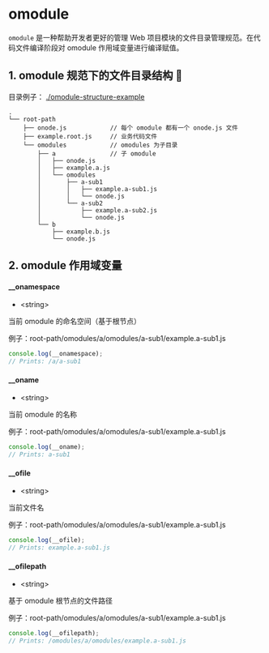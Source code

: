 # omodule
`omodule` 是一种帮助开发者更好的管理 Web 项目模块的文件目录管理规范。在代码文件编译阶段对 omodule 作用域变量进行编译赋值。

## 1. omodule 规范下的文件目录结构 🌲
目录例子： [./omodule-structure-example](./omodule-structure-example)
```
.  
└── root-path
    ├── onode.js            // 每个 omodule 都有一个 onode.js 文件
    ├── example.root.js     // 业务代码文件
    └── omodules            // omodules 为子目录
        ├── a               // 子 omodule
        │   ├── onode.js
        │   ├── example.a.js
        │   └── omodules
        │       ├── a-sub1
        │       │   ├── example.a-sub1.js
        │       │   └── onode.js
        │       └── a-sub2
        │           ├── example.a-sub2.js
        │           └── onode.js
        └── b
            ├── example.b.js
            └── onode.js

```
## 2. omodule 作用域变量

#### __onamespace
- &lt;string&gt;

当前 omodule 的命名空间（基于根节点）  

例子：root-path/omodules/a/omodules/a-sub1/example.a-sub1.js

```javascript
console.log(__onamespace);
// Prints: /a/a-sub1
```

#### __oname
- &lt;string&gt;

当前 omodule 的名称

例子：root-path/omodules/a/omodules/a-sub1/example.a-sub1.js
```javascript
console.log(__oname);
// Prints: a-sub1
```

#### __ofile
- &lt;string&gt;

当前文件名

例子：root-path/omodules/a/omodules/a-sub1/example.a-sub1.js

```javascript
console.log(__ofile);
// Prints: example.a-sub1.js
```

#### __ofilepath
- &lt;string&gt;

基于 omodule 根节点的文件路径

例子：root-path/omodules/a/omodules/a-sub1/example.a-sub1.js

```javascript
console.log(__ofilepath);
// Prints: /omodules/a/omodules/example.a-sub1.js
```
